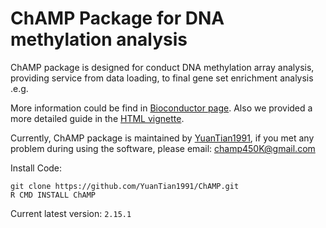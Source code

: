 # ChAMP Package for DNA methylation analysis

ChAMP package is designed for conduct DNA methylation array analysis, providing service from data loading, to final gene set enrichment analysis .e.g.

More information could be find in [Bioconductor page](https://bioconductor.org/packages/release/bioc/html/ChAMP.html). Also we provided a more detailed guide in the [HTML vignette](https://bioconductor.org/packages/release/bioc/vignettes/ChAMP/inst/doc/ChAMP.html).

Currently, ChAMP package is maintained by [YuanTian1991](https://github.com/YuanTian1991), if you met any problem during using the software, please email: champ450K@gmail.com

Install Code:

```
git clone https://github.com/YuanTian1991/ChAMP.git
R CMD INSTALL ChAMP
```

Current latest version: `2.15.1`
